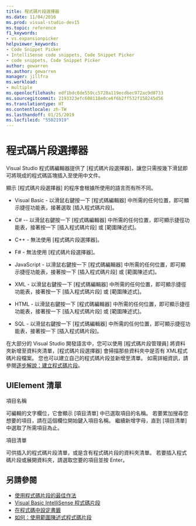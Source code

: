 ```yaml
---
title: 程式碼片段選擇器
ms.date: 11/04/2016
ms.prod: visual-studio-dev15
ms.topic: reference
f1_keywords:
- vs.expansionpicker
helpviewer_keywords:
- Code Snippet Picker
- IntelliSense code snippets, Code Snippet Picker
- code snippets, Code Snippet Picker
author: gewarren
ms.author: gewarren
manager: jillfra
ms.workload:
- multiple
ms.openlocfilehash: edf1bdc8de559cc5728a119ecdbec972ac9d0733
ms.sourcegitcommit: 2193323efc608118e0ce6f6b2ff532f158245d56
ms.translationtype: HT
ms.contentlocale: zh-TW
ms.lasthandoff: 01/25/2019
ms.locfileid: "55021919"
---
```

# <a name="code-snippet-picker"></a>程式碼片段選擇器

Visual Studio 程式碼編輯器提供了 [程式碼片段選擇器]，讓您只需按幾下滑鼠即可將現成的程式碼區塊插入至使用中文件。

顯示 [程式碼片段選擇器] 的程序會根據所使用的語言而有所不同。

- Visual Basic - 以滑鼠右鍵按一下 [程式碼編輯器] 中所需的任何位置，即可顯示捷徑功能表，接著選取 [插入程式碼片段]。

- C# -- 以滑鼠右鍵按一下 [程式碼編輯器] 中所需的任何位置，即可顯示捷徑功能表，接著按一下 [插入程式碼片段] 或 [範圍陳述式]。

- C++ - 無法使用 [程式碼片段選擇器]。

- F# - 無法使用 [程式碼片段選擇器]。

- JavaScript - 以滑鼠右鍵按一下 [程式碼編輯器] 中所需的任何位置，即可顯示捷徑功能表，接著按一下 [插入程式碼片段] 或 [範圍陳述式]。

- XML - 以滑鼠右鍵按一下 [程式碼編輯器] 中所需的任何位置，即可顯示捷徑功能表，接著按一下 [插入程式碼片段] 或 [範圍陳述式]。

- HTML - 以滑鼠右鍵按一下 [程式碼編輯器] 中所需的任何位置，即可顯示捷徑功能表，接著按一下 [插入程式碼片段] 或 [範圍陳述式]。

- SQL - 以滑鼠右鍵按一下 [程式碼編輯器] 中所需的任何位置，即可顯示捷徑功能表，接著按一下 [插入程式碼片段]。

在大部分的 Visual Studio 開發語言中，您可以使用 [程式碼片段管理員] 將資料夾新增至資料夾清單，[程式碼片段選擇器] 會掃描那些資料夾中是否有 XML程式碼片段檔案。 您也可以建立自己的程式碼片段並新增至清單。 如需詳細資訊，請參閱[逐步解說：建立程式碼片段](../../ide/walkthrough-creating-a-code-snippet.md)。

## <a name="uielement-list"></a>UIElement 清單

項目名稱

可編輯的文字欄位，它會顯示 [項目清單] 中已選取項目的名稱。 若要累加搜尋您想要的項目，請在這個欄位開始鍵入項目名稱。 繼續新增字母，直到 [項目清單] 中選取了所需項目為止。

項目清單

可供插入的程式碼片段清單，或是含有程式碼片段的資料夾清單。 若要插入程式碼片段或展開資料夾，請選取您要的項目並按 Enter。

## <a name="see-also"></a>另請參閱

- [使用程式碼片段的最佳作法](../../ide/best-practices-for-using-code-snippets.md)
- [Visual Basic IntelliSense 程式碼片段](/dotnet/visual-basic/developing-apps/using-ide/intellisense-code-snippets)
- [在程式碼中設定書籤](../../ide/setting-bookmarks-in-code.md)
- [如何：使用範圍陳述式程式碼片段](../../ide/how-to-use-surround-with-code-snippets.md)
